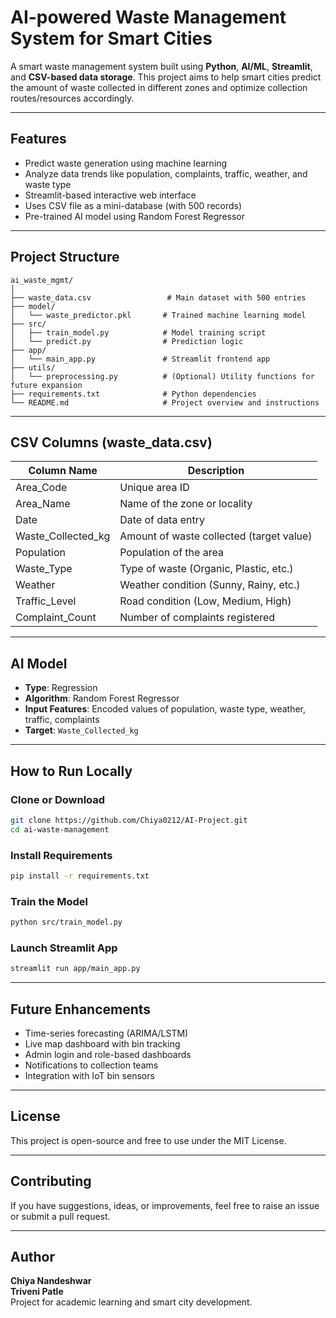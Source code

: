 # AI-powered Waste Management System for Smart Cities

A smart waste management system built using **Python**, **AI/ML**, **Streamlit**, and **CSV-based data storage**. This project aims to help smart cities predict the amount of waste collected in different zones and optimize collection routes/resources accordingly.

---

## Features

- Predict waste generation using machine learning
- Analyze data trends like population, complaints, traffic, weather, and waste type
- Streamlit-based interactive web interface
- Uses CSV file as a mini-database (with 500 records)
- Pre-trained AI model using Random Forest Regressor

---

## Project Structure

```
ai_waste_mgmt/
│
├── waste_data.csv                 # Main dataset with 500 entries
├── model/
│   └── waste_predictor.pkl       # Trained machine learning model
├── src/
│   ├── train_model.py            # Model training script
│   └── predict.py                # Prediction logic
├── app/
│   └── main_app.py               # Streamlit frontend app
├── utils/
│   └── preprocessing.py          # (Optional) Utility functions for future expansion
├── requirements.txt              # Python dependencies
└── README.md                     # Project overview and instructions
```

---

## CSV Columns (waste_data.csv)

| Column Name         | Description                              |
|---------------------|------------------------------------------|
| Area_Code           | Unique area ID                           |
| Area_Name           | Name of the zone or locality             |
| Date                | Date of data entry                       |
| Waste_Collected_kg  | Amount of waste collected (target value) |
| Population          | Population of the area                   |
| Waste_Type          | Type of waste (Organic, Plastic, etc.)   |
| Weather             | Weather condition (Sunny, Rainy, etc.)   |
| Traffic_Level       | Road condition (Low, Medium, High)       |
| Complaint_Count     | Number of complaints registered          |

---

## AI Model

- **Type**: Regression
- **Algorithm**: Random Forest Regressor
- **Input Features**: Encoded values of population, waste type, weather, traffic, complaints
- **Target**: `Waste_Collected_kg`

---

## How to Run Locally

### Clone or Download

```bash
git clone https://github.com/Chiya0212/AI-Project.git
cd ai-waste-management
```

### Install Requirements

```bash
pip install -r requirements.txt
```

### Train the Model

```bash
python src/train_model.py
```

### Launch Streamlit App

```bash
streamlit run app/main_app.py
```

---

## Future Enhancements

- Time-series forecasting (ARIMA/LSTM)
- Live map dashboard with bin tracking
- Admin login and role-based dashboards
- Notifications to collection teams
- Integration with IoT bin sensors

---

## License

This project is open-source and free to use under the MIT License.

---

## Contributing

If you have suggestions, ideas, or improvements, feel free to raise an issue or submit a pull request.

---

## Author

**Chiya Nandeshwar**  
**Triveni Patle**  
Project for academic learning and smart city development.

